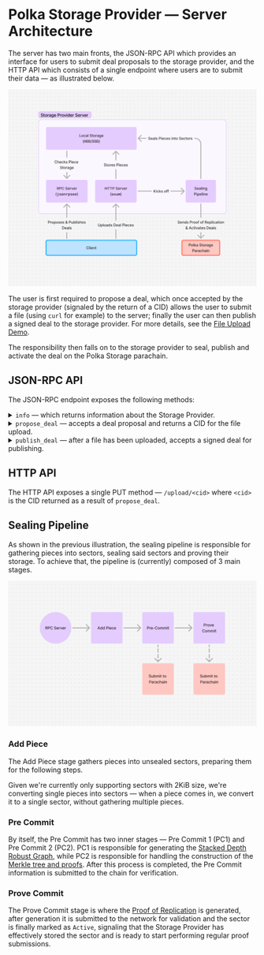 # Polka Storage Provider — Server Architecture


The server has two main fronts, the JSON-RPC API which provides an interface for users to submit deal proposals to the storage provider,
and the HTTP API which consists of a single endpoint where users are to submit their data — as illustrated below.

<p><img src="../images/architecture/storage-provider-server.png"/></p>

The user is first required to propose a deal, which once accepted by the storage provider (signaled by the return of a CID) allows the user to submit a file
(using `curl` for example) to the server; finally the user can then publish a signed deal to the storage provider. For more details, see the [File Upload Demo](../getting-started/demo-file-store.md).

The responsibility then falls on to the storage provider to seal, publish and activate the deal on the Polka Storage parachain.

## JSON-RPC API

The JSON-RPC endpoint exposes the following methods:

<details>
<summary><code>info</code> — which returns information about the Storage Provider.</summary>
<p><b>JSON-RPC Example</b></p>
<pre>
<code class="language-json hljs">{
  "jsonrpc": "2.0",
  "id": 0,
  "method": "v0_info",
  "params": []
}</code>
</pre>
</details>

<details>
<summary><code>propose_deal</code> — accepts a deal proposal and returns a CID for the file upload.</summary>
<p><b>JSON-RPC Example</b></p>
<pre>
<code class="language-json hljs">{
  "jsonrpc": "2.0",
  "id": 0,
  "method": "v0_propose_deal",
  "params": [
    {
      "piece_cid": "baga6ea4seaqj527iqfb2kqhy3tmpydzroiigyaie6g3txai2kc3ooyl7kgpeipi",
      "piece_size": 2048,
      "client": "5GrwvaEF5zXb26Fz9rcQpDWS57CtERHpNehXCPcNoHGKutQY",
      "provider": "5FLSigC9HGRKVhB9FiEo4Y3koPsNmBmLJbpXg2mp1hXcS59Y",
      "label": "",
      "start_block": 200,
      "end_block": 250,
      "storage_price_per_block": 500,
      "provider_collateral": 1250,
      "state": "Published"
    }
  ]
}</code>
</pre>
</details>

<details>
<summary><code>publish_deal</code> — after a file has been uploaded, accepts a signed deal for publishing.</summary>
<pre>
<code class="language-json hljs">{
  "jsonrpc": "2.0",
  "id": 0,
  "method": "v0_publish_deal",
  "params": [
    {
      "deal_proposal": {
        "piece_cid": "baga6ea4seaqj527iqfb2kqhy3tmpydzroiigyaie6g3txai2kc3ooyl7kgpeipi",
        "piece_size": 2048,
        "client": "5GrwvaEF5zXb26Fz9rcQpDWS57CtERHpNehXCPcNoHGKutQY",
        "provider": "5FLSigC9HGRKVhB9FiEo4Y3koPsNmBmLJbpXg2mp1hXcS59Y",
        "label": "",
        "start_block": 100000,
        "end_block": 100050,
        "storage_price_per_block": 500,
        "provider_collateral": 1250,
        "state": "Published"
      },
      "client_signature": {
        "Sr25519": "c835a1c5215fc017067d30a8f49df0c643233881e57d8bd7232f695e1d28c748e8872b45712dcb403e28792cd1fb2b6161053b3344d4f6664bafec77349abd80"
      }
    }
  ]
}</code>
</pre>
</details>

## HTTP API

The HTTP API exposes a single PUT method — `/upload/<cid>` where `<cid>` is the CID returned as a result of `propose_deal`.


## Sealing Pipeline

As shown in the previous illustration, the sealing pipeline is responsible for gathering pieces into sectors, sealing said sectors and proving their storage.
To achieve that, the pipeline is (currently) composed of 3 main stages.

![The sealine pipeline, currently composed of the stages: Add Piece, Pre Commit and Prove Commit](../images/architecture/storage-provider-pipeline.png)

### Add Piece

The Add Piece stage gathers pieces into unsealed sectors, preparing them for the following steps.

Given we're currently only supporting sectors with 2KiB size, we're converting single pieces into sectors —
when a piece comes in, we convert it to a single sector, without gathering multiple pieces.

### Pre Commit

By itself, the Pre Commit has two inner stages — Pre Commit 1 (PC1) and Pre Commit 2 (PC2).
PC1 is responsible for generating the [Stacked Depth Robust Graph](https://spec.filecoin.io/algorithms/sdr/#section-algorithms.sdr.stacked-depth-robust-graphs),
while PC2 is responsible for handling the construction of the [Merkle tree and proofs](https://spec.filecoin.io/algorithms/sdr/#section-algorithms.sdr.merkle-proofs).
After this process is completed, the Pre Commit information is submitted to the chain for verification.

### Prove Commit

The Prove Commit stage is where the [Proof of Replication](https://docs.filecoin.io/basics/the-blockchain/proofs#proof-of-replication-porep) is generated,
after generation it is submitted to the network for validation and the sector is finally marked as `Active`,
signaling that the Storage Provider has effectively stored the sector and is ready to start performing regular proof submissions.

<!-- TODO: remove the download API from the server until we implement deal retrieval -->
